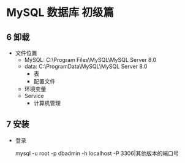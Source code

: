 # MySQL 数据库 初级篇

## 6 卸载

- 文件位置
	- MySQL:  C:\Program Files\MySQL\MySQL Server 8.0
	- data: C:\ProgramData\MySQL\MySQL Server 8.0
		- 表
		- 配置文件
	- 环境变量
	- Service
		- 计算机管理

## 7 安装

- 登录

	mysql -u root -p dbadmin -h localhost -P 3306|其他版本的端口号